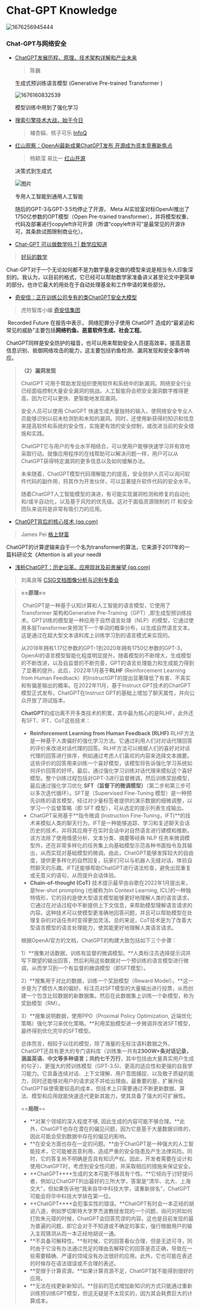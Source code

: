 # Chat-GPT Knowledge

![1676256945444](.\README\1676256945444.png)

### Chat-GPT与网络安全


- [ChatGPT发展历程、原理、技术架构详解和产业未来](https://mp.weixin.qq.com/s/YHQzLW72ojk8kbYye5zNig)

  >  陈巍 
  
    生成式预训练语言模型 (Generative Pre-trained Transformer )
  
  ![1676160832539](.\README\1676160832539.png)
  
  模型训练中用到了强化学习

- [搜索引擎技术大战，始于今日](https://mp.weixin.qq.com/s/4z4glNISJlZxiZCozrSkmw)

  >  褚杏娟、核子可乐 [InfoQ](javascript:void(0);) 

- [红山观察：OpenAI最新成果ChatGPT发布 开源成为资本竞赛新焦点](https://mp.weixin.qq.com/s/Qo3gJ9vVnQWHzhA0axvTCw)

  >  杨颖滢 易比一 [红山开源](javascript:void(0);) 

  决策式到生成式

   ![图片](.\README\640.png) 

  专用人工智能到通用人工智能

  随后的GPT-3与GPT-3.5均停止了开源， Meta AI实验室对标OpenAI推出了1750亿参数的OPT模型（Open Pre-trained transformer），并将模型权重、代码及部署进行copyleft许可开源（所谓“copyleft许可”是最常见的开源许可，其条款试图限制商业化）。 

-  [Chat-GPT 可以做数学吗？| 数学应知道](https://mp.weixin.qq.com/s/0WGlJ6PksBMuPDfvg9xs3A)

  >  [好玩的数学](javascript:void(0);) 

   Chat-GPT对于一个无论如何都不是为数学量身定做的模型来说是相当令人印象深刻的。我认为，以目前的格式，它已经可以帮助数学家准备讲义甚至论文中更简单的部分。也许它最大的用处在于自动处理基金和工作申请的某些部分。 

-  [奇安信：正在训练公司专有的类ChatGPT安全大模型 ](https://mp.weixin.qq.com/s/HlIZAJiTTDdS0XZL8ZRaTw)

  >   虎符智库小编 [奇安信集团](javascript:void(0);) 

  ​        Recorded Future 在报告中表示， 网络犯罪分子使用 ChatGPT 造成的“最紧迫和常见的威胁”主要包括**网络钓鱼、恶意软件生成、社会工程**。

  ​        ChatGPT同样是安全防护的福音，也可以用来帮助安全人员提高效率，提高恶意信息识别、抵御网络攻击的能力，这主要包括钓鱼检测、漏洞发现和安全事件响应。

  > **（2）漏洞发现**
  >
  > ChatGPT 可用于帮助发现组织使用软件和系统中的新漏洞。网络安全行业已经面临控制大量安全漏洞的挑战。人工智能将会把安全漏洞数字推得更高，因为它可以更快、更智能地发现漏洞。
  >
  > 
  >
  > 安全人员可以使用 ChatGPT 快速生成大量独特的输入，使网络安全专业人员能够识别以前未检测到和未知的漏洞。同时，还使用新获得的知识和信息来提高软件和系统的安全性，实施更有效的安全控制，或改进当前的安全措施和实践。
  >
  > 
  >
  > ChatGPT它与用户的专业水平相结合，可以使用户能够快速学习并有效地采取行动。就像应用程序的在线帮助可以解决问题一样，用户可以从ChatGPT获得特定漏洞的更多信息以及如何缓解办法。
  >
  > 
  >
  > 未来随着，ChatGPT模型代码理解能力的提高，安全防护人员可以询问软件代码的副作用，将其作为开发伙伴，可以显著提升软件代码的安全水平。
  >
  > 
  >
  > 随着ChatGPT人工智能模型的演进，有可能实现漏洞检测和修复的自动化和/或半自动化，以及基于风险的优先级。这对于面临资源限制的 IT 和安全团队来说将是非常有吸引力的应用。

-  [ChatGPT背后的核心技术 (qq.com)](https://mp.weixin.qq.com/s/gOZSiXDYeI0DqyJubhAIOQ) 

  >  James Pei [格上财富](javascript:void(0);) 

  ChatGPT的计算逻辑来自于一个名为transformer的算法，它来源于2017年的一篇科研论文《Attention is all your need》 

-   [浅析ChatGPT：历史沿革、应用现状及前景展望 (qq.com)](https://mp.weixin.qq.com/s/L6ZC_6zgWXOcP5IBAMCejw) 

  >   刘禹良等  [CSIG文档图像分析与识别专委会](javascript:void(0);) 

  > **==原理==**       
>
  > ​        ChatGPT是一种基于认知计算和人工智能的语言模型，它使用了 Transformer 架构和Generative Pre-Training（GPT）,即生成型预训练技术。GPT训练的模型是一种应用于自然语言处理（NLP）的模型，它通过使用多层Transformer来预测下一个单词的概率分布，以生成自然语言文本。这是通过在超大型文本语料库上训练学习到的语言模式来实现的。
  >
  > ​        从2018年拥有1.17亿参数的GPT-1到2020年拥有1750亿参数的GPT-3，OpenAI的语言模型智能化程度明显提升。随着模型的不断增大，生成模型的不断改进，以及自监督的不断完善，GPT的语言处理能力和生成能力得到了显著的提升。此后，2022年1月基于**RLHF** (Reinforcement Learning from Human Feedback）的InstructGPT的提出显著降低了有害、不真实和有偏差输出的概率。在2022年11月，基于Instruct GPT技术的ChatGPT模型正式发布，ChatGPT在Instruct GPT的基础上增加了聊天属性，并向公众开放了测试版本。
  >
  > ​       **ChatGPT**的成功离不开多类技术的积累，其中最为核心的是RLHF，此外还有SFT、IFT、CoT这些技术：
  >
  > - **Reinforcement Learning from Human Feedback (RLHF)** RLHF方法是一种基于人类偏好的强化学习方法。它通过利用人们对对话代理回答的评价来改进对话代理的回答。RLHF方法可以根据人们的喜好对对话代理的回答进行排序，例如通过考虑人们喜欢的内容来选择文本摘要。这些评价的回答用来训练一个喜好模型，该模型将告诉强化学习系统如何评价回答的好坏。最后，通过强化学习训练对话代理来模拟这个喜好模型。整个训练过程包括对GPT-3进行监督微调，然后训练奖励模型，最后通过强化学习优化 **SFT（监督下的微调模型）**（第二步和第三步可以多次迭代循环）。SFT是（Supervised Fine-Tuning 模型）是一种预先训练的语言模型，经过对少量标签者提供的演示数据的细微调整，以学习一个监督策略（即 SFT 模型），可从选定的提示列表生成输出。
  > - ChatGPT采用基于**指令微调 (Instruction Fine-Tuning，IFT)**的技术来模拟人类的聊天行为。IFT是一种能够追踪、学习和复述聊天会话历史的技术，并将其应用于在实时会话中对自然语言进行建模和推断。该方法除了使用情感分析、文本分类、摘要等经典 NLP 任务来微调模型外，还在非常多样化的任务集上向基础模型示范各种书面指令及其输出，从而实现对基础模型的微调。由此，ChatGPT能够发挥较大的自由度，提供更多样化的自然回复，玩家们可以与机器人无缝对话，体验自然聊天的乐趣。IFT还能够帮助ChatGPT进行语法检查，避免出现重复或无意义的语句，从而提升会话体验。
  > - **Chain-of-thought (CoT)** 技术提示最早由谷歌在2022年1月提出来，是few-shot prompting (也被称为In Context Learning, ICL)的一种独特情形，它的目的是使大型语言模型能够更好地理解人类的语言请求。它通过在对话过程中不断提供上下文信息，来帮助模型理解语言请求的内容。这种技术可以使模型更准确地回答问题，并且可以帮助模型在处理复杂的对话任务时变得更加灵活。总的来说，CoT技术是为了改善大型语言模型的语言处理能力，使其能更好地理解人类语言请求。
  >
  > 根据OpenAI官方的文档，ChatGPT的构建大致包括如下三个步骤：
  >
  > 1）**搜集对话数据，训练有监督的微调模型。**人类标注员选择提示词并写下期望的输出回答，然后利用这些数据对一个预训练的语言模型进行微调，从而学习到一个有监督的微调模型（即SFT模型）。
  >
  > 2）**搜集用于对比的数据，训练一个奖励模型（Reward Model）。**这一步是为了模仿人类的偏好。标注员对SFT模型的大量输出进行投票，从而创建一个包含比较数据的新数据集。然后在此数据集上训练一个新模型，称为奖励模型（RM）。
  >
  > 3）**搜集说明数据，使用PPO（Proximal Policy Optimization, 近端优化策略）强化学习来优化策略。**利用奖励模型进一步微调并改进SFT模型，最终得到优化完毕的SFT模型。
  >
  > 总体而言，相较于以往的模型，除了海量的无标注语料数据之外，ChatGPT还具有更大的专门语料库（训练集一共有**2300W+**条对话记录，涵盖英语、中文等多种语言；共约**七千万行**，其中包括由大量真实用户生成的句子）、更强大的预训练模型（GPT-3.5)、更高的适应性和更强的自我学习能力。它具备连续对话、上下文理解、用户意图捕捉、以及敢于质疑的能力，同时还能够对用户的请求说不并给出理由。最重要的是，扩展升级ChatGPT纵使需要较高的成本，但技术上只需要通过不断更新数据、算法、模型和应用就能快速迭代更新其能力，使其具备了强大的可扩展性。
  >
  > ==**局限**==
  >
  > - **对某个领域的深入程度不够, 因此生成的内容可能不够合理。**此外，ChatGPT也存在潜在的偏见问题，因为它是基于大量数据训练的，因此可能会受到数据中存在的偏见的影响。
  > - **在安全方面也存在一定的问题。**由于ChatGPT是一种强大的人工智能技术，它可能被恶意利用，造成严重的安全隐患及产生法律风险。同时，它的答复尚不明确是否具有知识产权。因此，开发者需要在设计和使用ChatGPT时，考虑到安全性问题，并采取相应的措施来保证安全。
  > - **ChatGPT****生成的文本可能不够具有个性。**它倾向于讨好提问者，例如让ChatGPT列出最好的三所大学，答案是“清华、北大、上海交大”，但如果告诉他“我来自华中科技大学，请重新排名”，ChatGPT可能会将华中科技大学排在第一位。
  > - **ChatGPT****会犯事实性的错误。**ChatGPT有时会一本正经的胡说八道，例如罗切斯特大学罗杰波教授发现的一个问题，询问刘邦如何打败朱元璋的时候，ChatGPT会回答荒谬的内容。这也是目前发现的最为普遍的问题，即它会对于不知道或不确定的事实，强行根据用户的输入主观猜测从而一本正经地胡说一通。
  > - **不具备可解释性。**有时候，它的回答看似合理，但是无迹可寻，同时由于它没有办法通过充足的理由去解释它的回答是否正确，导致在一些需要精确、严谨的领域没有办法很好的应用。此外，它也可能在表述的时候存在语法错误或不合理的表述。
  > - **受限于计算资源。**如果计算资源不足，ChatGPT就不能得到很好的应用。
  > - **无法在线更新新知识。**目前的范式增加新知识的方式只能通过重新训练预训练GPT模型，但这无疑是不太现实的，因为其会耗费巨大的计算成本。
  
  

